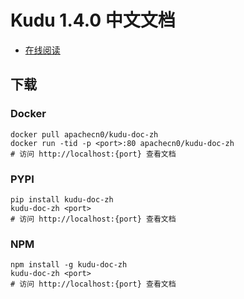 # Kudu 1.4.0 中文文档

+   [在线阅读](https://kudu.apachecn.org)


## 下载

### Docker

```
docker pull apachecn0/kudu-doc-zh
docker run -tid -p <port>:80 apachecn0/kudu-doc-zh
# 访问 http://localhost:{port} 查看文档
```

### PYPI

```
pip install kudu-doc-zh
kudu-doc-zh <port>
# 访问 http://localhost:{port} 查看文档
```

### NPM

```
npm install -g kudu-doc-zh
kudu-doc-zh <port>
# 访问 http://localhost:{port} 查看文档
```
